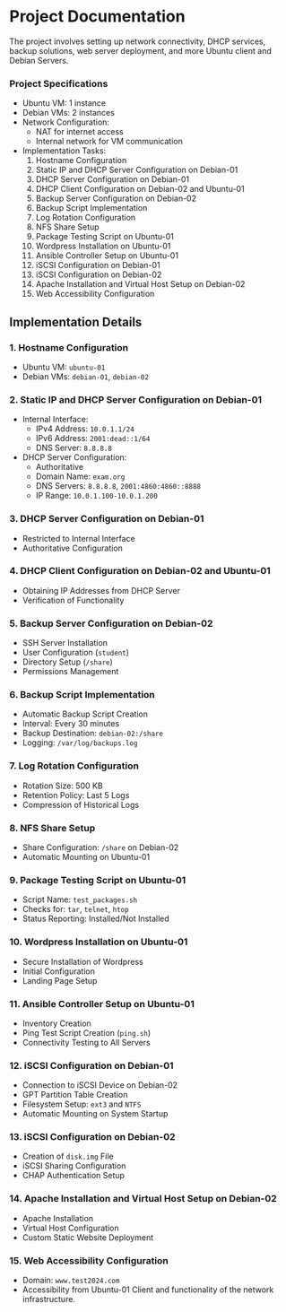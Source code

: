 # Project Documentation
The project involves setting up network connectivity, DHCP services, backup solutions, web server deployment, and more Ubuntu client and Debian Servers.

### Project Specifications
- Ubuntu VM: 1 instance
- Debian VMs: 2 instances
- Network Configuration:
  - NAT for internet access
  - Internal network for VM communication
- Implementation Tasks:
  1. Hostname Configuration
  2. Static IP and DHCP Server Configuration on Debian-01
  3. DHCP Server Configuration on Debian-01
  4. DHCP Client Configuration on Debian-02 and Ubuntu-01
  5. Backup Server Configuration on Debian-02
  6. Backup Script Implementation
  7. Log Rotation Configuration
  8. NFS Share Setup
  9. Package Testing Script on Ubuntu-01
  10. Wordpress Installation on Ubuntu-01
  11. Ansible Controller Setup on Ubuntu-01
  12. iSCSI Configuration on Debian-01
  13. iSCSI Configuration on Debian-02
  14. Apache Installation and Virtual Host Setup on Debian-02
  15. Web Accessibility Configuration

## Implementation Details

### 1. Hostname Configuration
- Ubuntu VM: `ubuntu-01`
- Debian VMs: `debian-01`, `debian-02`

### 2. Static IP and DHCP Server Configuration on Debian-01
- Internal Interface:
  - IPv4 Address: `10.0.1.1/24`
  - IPv6 Address: `2001:dead::1/64`
  - DNS Server: `8.8.8.8`
- DHCP Server Configuration:
  - Authoritative
  - Domain Name: `exam.org`
  - DNS Servers: `8.8.8.8`, `2001:4860:4860::8888`
  - IP Range: `10.0.1.100-10.0.1.200`

### 3. DHCP Server Configuration on Debian-01
- Restricted to Internal Interface
- Authoritative Configuration

### 4. DHCP Client Configuration on Debian-02 and Ubuntu-01
- Obtaining IP Addresses from DHCP Server
- Verification of Functionality

### 5. Backup Server Configuration on Debian-02
- SSH Server Installation
- User Configuration (`student`)
- Directory Setup (`/share`)
- Permissions Management

### 6. Backup Script Implementation
- Automatic Backup Script Creation
- Interval: Every 30 minutes
- Backup Destination: `debian-02:/share`
- Logging: `/var/log/backups.log`

### 7. Log Rotation Configuration
- Rotation Size: 500 KB
- Retention Policy: Last 5 Logs
- Compression of Historical Logs

### 8. NFS Share Setup
- Share Configuration: `/share` on Debian-02
- Automatic Mounting on Ubuntu-01

### 9. Package Testing Script on Ubuntu-01
- Script Name: `test_packages.sh`
- Checks for: `tar`, `telnet`, `htop`
- Status Reporting: Installed/Not Installed

### 10. Wordpress Installation on Ubuntu-01
- Secure Installation of Wordpress
- Initial Configuration
- Landing Page Setup

### 11. Ansible Controller Setup on Ubuntu-01
- Inventory Creation
- Ping Test Script Creation (`ping.sh`)
- Connectivity Testing to All Servers

### 12. iSCSI Configuration on Debian-01
- Connection to iSCSI Device on Debian-02
- GPT Partition Table Creation
- Filesystem Setup: `ext3` and `NTFS`
- Automatic Mounting on System Startup

### 13. iSCSI Configuration on Debian-02
- Creation of `disk.img` File
- iSCSI Sharing Configuration
- CHAP Authentication Setup

### 14. Apache Installation and Virtual Host Setup on Debian-02
- Apache Installation
- Virtual Host Configuration
- Custom Static Website Deployment

### 15. Web Accessibility Configuration
- Domain: `www.test2024.com`
- Accessibility from Ubuntu-01 Client and functionality of the network infrastructure.
